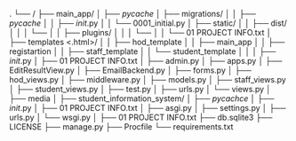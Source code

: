.
└── <StudentInformationSystem>/
    ├── main_app/
    │   ├── _pycache_
    │   ├── migrations/
    │   │   ├── _pycache_
    │   │   ├── _init_.py
    │   │   └── 0001_initial.py
    │   ├── static/
    │   │   ├── dist/
    │   │   │   └── <css img js>
    │   │   ├── plugins/
    │   │   │   └── <Bootstrap and Javascripts plugins>
    │   │   └── 01 PROJECT INFO.txt
    │   ├── templates <.html>/
    │   │   ├── hod_template
    │   │   ├── main_app
    │   │   ├── registartion
    │   │   ├── staff_template
    │   │   └── student_template
    │   │
    │   ├── _init_.py
    │   ├── 01 PROJECT INFO.txt
    │   ├── admin.py
    │   ├── apps.py
    │   ├── EditResultView.py
    │   ├── EmailBackend.py
    │   ├── forms.py
    │   ├── hod_views.py
    │   ├── middleware.py
    │   ├── models.py
    │   ├── staff_views.py
    │   ├── student_views.py
    │   ├── test.py
    │   ├── urls.py
    │   └── views.py
    │
    ├── media
    │
    ├── student_information_system/
    │   ├── _pycachce_
    │   ├── _init_.py
    │   ├── 01 PROJECT INFO.txt
    │   ├── asgi.py
    │   ├── settings.py
    │   ├── urls.py
    │   └── wsgi.py
    │
    ├── 01 PROJECT INFO.txt
    ├── db.sqlite3
    ├── LICENSE
    ├── manage.py
    ├── Procfile
    └── requirements.txt
